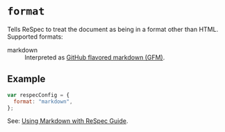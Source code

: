 # `format`

Tells ReSpec to treat the document as being in a format other than HTML. Supported formats:

<dl>
  <dt>markdown</dt>
  <dd>Interpreted as <a href="https://guides.github.com/features/mastering-markdown/">GitHub flavored markdown (GFM)</a>.
</dl>

## Example

```js "example": "Interpret content as Markdown"
var respecConfig = {
  format: "markdown",
};
```

See: [Using Markdown with ReSpec Guide](markdown).
